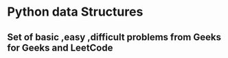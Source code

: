 # Python data Structures
## Set of basic ,easy ,difficult problems from Geeks for Geeks and LeetCode

